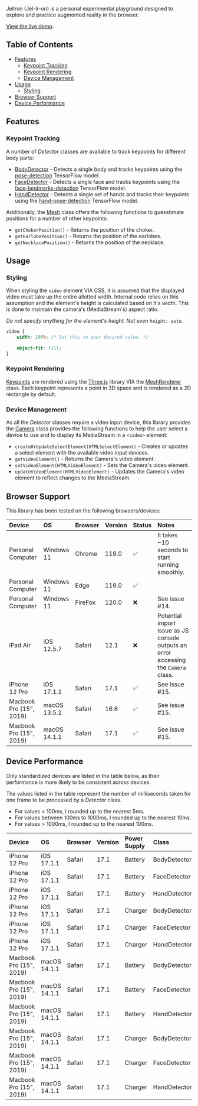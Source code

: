 Jellron (Jel-lr-on) is a personal experimental playground designed to explore and practice augmented reality in the browser.

[View the live demo](http://valkryst.github.io/Jellron/).

## Table of Contents

* [Features](https://github.com/Valkryst/Jellron#features)
  * [Keypoint Tracking](https://github.com/Valkryst/Jellron#keypoint-tracking)
  * [Keypoint Rendering](https://github.com/Valkryst/Jellron#keypoint-rendering)
  * [Device Management](https://github.com/Valkryst/Jellron#device-management)
* [Usage](https://github.com/Valkryst/Jellron#usage)
  * [Styling](https://github.com/Valkryst/Jellron#styling) 
* [Browser Support](https://github.com/Valkryst/Jellron#browser-support)
* [Device Performance](https://github.com/Valkryst/Jellron#device-performance)

## Features

### Keypoint Tracking

A number of _Detector_ classes are available to track keypoints for different body parts:

- [BodyDetector](https://github.com/Valkryst/Jellron/blob/master/js/body_detector.js) - Detects a single body and tracks keypoints using the [pose-detection](https://github.com/tensorflow/tfjs-models/tree/master/pose-detection/src/blazepose_tfjs) TensorFlow model.
- [FaceDetector](https://github.com/Valkryst/Jellron/blob/master/js/face_detector.js) - Detects a single face and tracks keypoints using the [face-landmarks-detection](https://github.com/tensorflow/tfjs-models/tree/master/face-landmarks-detection/src/tfjs) TensorFlow model.
- [HandDetector](https://github.com/Valkryst/Jellron/blob/master/js/hand_detector.js) - Detects a single set of hands and tracks their keypoints using the [hand-pose-detection](https://github.com/tensorflow/tfjs-models/tree/master/hand-pose-detection/src/tfjs) TensorFlow model.

Additionally, the [Mesh](https://github.com/Valkryst/Jellron/blob/master/js/mesh.js) class offers the following functions to guesstimate positions for a number of other keypoints:

- `getChokerPosition()` - Returns the position of the choker.
- `getEarlobePosition()` - Returns the position of the earlobes.
- `getNecklacePosition()` - Returns the position of the necklace.

## Usage

### Styling

When styling the `video` element VIA CSS, it is assumed that the displayed video must take up the entire allotted
width. Internal code relies on this assumption and the element's height is calculated based on it's width. This is done
to maintain the camera's (MediaStream's) aspect ratio.

_Do not specify anything for the element's height. Not even `height: auto`._

```css
video {
    width: 100%; /* Set this to your desired value. */
  
    object-fit: fill;
}
```

### Keypoint Rendering

[Keypoints](https://github.com/Valkryst/Jellron/blob/master/js/keypoint.js) are rendered using the
[Three.js](https://threejs.org/) library VIA the [MeshRenderer](https://github.com/Valkryst/Jellron/blob/master/js/mesh_renderer.js)
class. Each keypoint represents a point in 3D space and is rendered as a 2D rectangle by default.

### Device Management

As all the _Detector_ classes require a video input device, this library provides the [Camera](https://github.com/Valkryst/Jellron/blob/master/js/camera.js)
class provides the following functions to help the user select a device to use and to display its MediaStream in a 
`<video>` element:

- `createOrUpdateSelectElement(HTMLSelectElement)` - Creates or updates a select element with the available video input devices.
- `getVideoElement()` - Returns the Camera's video element.
- `setVideoElement(HTMLVideoElement)` - Sets the Camera's video element.
- `updateVideoElement(HTMLVideoElement)` - Updates the Camera's video element to reflect changes to the MediaStream.

## Browser Support

This library has been tested on the following browsers/devices:

| Device                  | OS           | Browser | Version | Status | Notes                                                                                                 |
|:------------------------|:-------------|:--------|:--------|:-------|:------------------------------------------------------------------------------------------------------|
| Personal Computer       | Windows 11   | Chrome  | 119.0   | ✅      | It takes ~10 seconds to start running smoothly.                                                       |
| Personal Computer       | Windows 11   | Edge    | 119.0   | ✅      |                                                                                                       |
| Personal Computer       | Windows 11   | FireFox | 120.0   | ❌      | See issue #14.                                                                                        |
| iPad Air                | iOS 12.5.7   | Safari  | 12.1    | ❌      | Potential import issue as JS console outputs an error accessing the `Camera` class.                   |
| iPhone 12 Pro           | iOS 17.1.1   | Safari  | 17.1    | ✅      | See issue #15.                                                                                        |
| Macbook Pro (15", 2019) | macOS 13.5.1 | Safari  | 16.6    | ✅      | See issue #15.                                                                                        |
| Macbook Pro (15", 2019) | macOS 14.1.1 | Safari  | 17.1    | ✅      | See issue #15.                                                                                        |                                                      

## Device Performance

Only standardized devices are listed in the table below, as their performance is more likely to be consistent across
devices.

The values listed in the table represent the number of milliseconds taken for one frame to be processed by a _Detector_
class.

* For values < 100ms, I rounded up to the nearest 5ms.
* For values between 100ms to 1000ms, I rounded up to the nearest 10ms.
* For values > 1000ms, I rounded up to the nearest 100ms.

| Device                        | OS           | Browser | Version | Power Supply | Class        | Avg.       |
|:------------------------------|:-------------|:--------|:--------|:-------------|:-------------|:-----------|
| iPhone 12 Pro                 | iOS 17.1.1   | Safari  | 17.1    | Battery      | BodyDetector | 35         |
| iPhone 12 Pro                 | iOS 17.1.1   | Safari  | 17.1    | Battery      | FaceDetector | 130        |
| iPhone 12 Pro                 | iOS 17.1.1   | Safari  | 17.1    | Battery      | HandDetector | 120        |
| iPhone 12 Pro                 | iOS 17.1.1   | Safari  | 17.1    | Charger      | BodyDetector | No change. |
| iPhone 12 Pro                 | iOS 17.1.1   | Safari  | 17.1    | Charger      | FaceDetector | No change. |
| iPhone 12 Pro                 | iOS 17.1.1   | Safari  | 17.1    | Charger      | HandDetector | No change. |
| Macbook Pro (15", 2019)       | macOS 14.1.1 | Safari  | 17.1    | Battery      | BodyDetector | 50         |
| Macbook Pro (15", 2019)       | macOS 14.1.1 | Safari  | 17.1    | Battery      | FaceDetector | 390        |
| Macbook Pro (15", 2019)       | macOS 14.1.1 | Safari  | 17.1    | Battery      | HandDetector | 1100       |
| Macbook Pro (15", 2019)       | macOS 14.1.1 | Safari  | 17.1    | Charger      | BodyDetector | 45         |
| Macbook Pro (15", 2019)       | macOS 14.1.1 | Safari  | 17.1    | Charger      | FaceDetector | 220        |
| Macbook Pro (15", 2019)       | macOS 14.1.1 | Safari  | 17.1    | Charger      | HandDetector | 620        |
